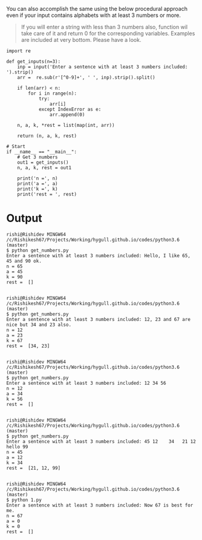 You can also accomplish the same using the below procedural approach even if your input contains alphabets with at least 3 numbers or more.

> If you will enter a string with less than 3 numbers also, function wil take care of it and return 0 for the corresponding variables. Examples are included at very bottom. Please have a look.

	import re

	def get_inputs(n=3):
		inp = input('Enter a sentence with at least 3 numbers included: ').strip()
		arr =  re.sub(r'[^0-9]+', ' ', inp).strip().split()

		if len(arr) < n:
			for i in range(n):
				try:
					arr[i]
				except IndexError as e:
					arr.append(0)

		n, a, k, *rest = list(map(int, arr))

		return (n, a, k, rest)

	# Start
	if __name__ == "__main__":
		# Get 3 numbers
		out1 = get_inputs() 
		n, a, k, rest = out1
		
		print('n =', n)
		print('a =', a)
		print('k =', k)
		print('rest = ', rest)


# Output

	rishi@Rishidev MINGW64 /c/Rishikesh67/Projects/Working/hygull.github.io/codes/python3.6 (master)
	$ python get_numbers.py
	Enter a sentence with at least 3 numbers included: Hello, I like 65, 45 and 90 ok.
	n = 65
	a = 45
	k = 90
	rest =  []


	rishi@Rishidev MINGW64 /c/Rishikesh67/Projects/Working/hygull.github.io/codes/python3.6 (master)
	$ python get_numbers.py
	Enter a sentence with at least 3 numbers included: 12, 23 and 67 are nice but 34 and 23 also.
	n = 12
	a = 23
	k = 67
	rest =  [34, 23]


	rishi@Rishidev MINGW64 /c/Rishikesh67/Projects/Working/hygull.github.io/codes/python3.6 (master)
	$ python get_numbers.py
	Enter a sentence with at least 3 numbers included: 12 34 56
	n = 12
	a = 34
	k = 56
	rest =  []


	rishi@Rishidev MINGW64 /c/Rishikesh67/Projects/Working/hygull.github.io/codes/python3.6 (master)
	$ python get_numbers.py
	Enter a sentence with at least 3 numbers included: 45 12    34   21 12 hello 99
	n = 45
	a = 12
	k = 34
	rest =  [21, 12, 99]


	rishi@Rishidev MINGW64 /c/Rishikesh67/Projects/Working/hygull.github.io/codes/python3.6 (master)
	$ python 1.py
	Enter a sentence with at least 3 numbers included: Now 67 is best for me.
	n = 67
	a = 0
	k = 0
	rest =  []
